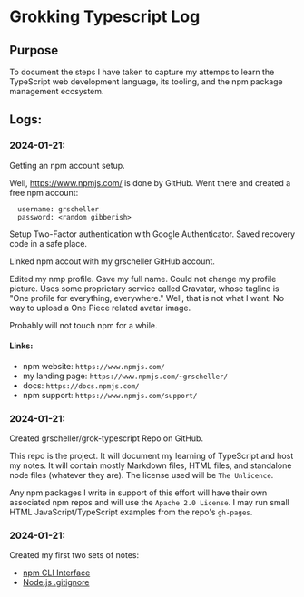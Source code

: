 # Grokking Typescript Log

## Purpose 

To document the steps I have taken to capture my attemps to learn
the TypeScript web development language, its tooling, and the npm
package management ecosystem.

## Logs:

### 2024-01-21:

Getting an npm account setup.

Well, https://www.npmjs.com/ is done by GitHub. Went there and created
a free npm account:

```
  username: grscheller
  password: <random gibberish>
```

Setup Two-Factor authentication with Google Authenticator. Saved
recovery code in a safe place.

Linked npm accout with my grscheller GitHub account.

Edited my nmp profile. Gave my full name. Could not change my profile
picture. Uses some proprietary service called Gravatar, whose tagline
is "One profile for everything, everywhere." Well, that is not what
I want. No way to upload a One Piece related avatar image.

Probably will not touch npm for a while.

#### Links:

* npm website: `https://www.npmjs.com/`
* my landing page: `https://www.npmjs.com/~grscheller/`
* docs: `https://docs.npmjs.com/`
* npm support: `https://www.npmjs.com/support/`

### 2024-01-21:

Created grscheller/grok-typescript Repo on GitHub.

This repo is the project. It will document my learning of TypeScript and
host my notes. It will contain mostly Markdown files, HTML files, and
standalone node files (whatever they are). The license used will be
`The Unlicence`.

Any npm packages I write in support of this effort will have their own
associated npm repos and will use the `Apache 2.0 License`. I may run
small HTML JavaScript/TypeScript examples from the repo's `gh-pages`.

### 2024-01-21:

Created my first two sets of notes:

* [npm CLI Interface](npm/npm-cli-interface.md)
* [Node.js .gitignore](node/node-dot-github.md) 

